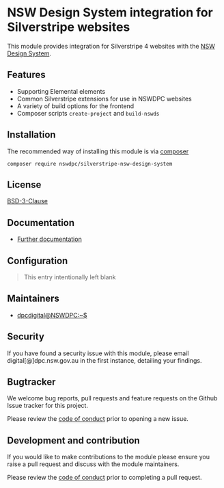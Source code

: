 # NSW Design System integration for Silverstripe websites

This module provides integration for Silverstripe 4 websites with the [NSW Design System](https://github.com/digitalnsw/nsw-design-system).

## Features

+ Supporting Elemental elements
+ Common Silverstripe extensions for use in NSWDPC websites
+ A variety of build options for the frontend
+ Composer scripts `create-project` and `build-nswds`

## Installation

The recommended way of installing this module is via [composer](https://getcomposer.org/download/)
```
composer require nswdpc/silverstripe-nsw-design-system
```

## License

[BSD-3-Clause](./LICENSE.md)

## Documentation

* [Further documentation](./docs/en/001_index.md)

## Configuration

> This entry intentionally left blank

## Maintainers

+ [dpcdigital@NSWDPC:~$](https://dpc.nsw.gov.au)

## Security

If you have found a security issue with this module, please email digital[@]dpc.nsw.gov.au in the first instance, detailing your findings.

## Bugtracker

We welcome bug reports, pull requests and feature requests on the Github Issue tracker for this project.

Please review the [code of conduct](./code-of-conduct.md) prior to opening a new issue.

## Development and contribution

If you would like to make contributions to the module please ensure you raise a pull request and discuss with the module maintainers.

Please review the [code of conduct](./code-of-conduct.md) prior to completing a pull request.

